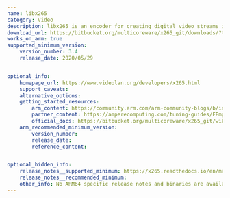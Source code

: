 ```yaml
---
name: libx265
category: Video
description: libx265 is an encoder for creating digital video streams in the High Efficiency Video Coding (HEVC/H. 265) video compression format.
download_url: https://bitbucket.org/multicoreware/x265_git/downloads/?tab=tags
works_on_arm: true
supported_minimum_version:
    version_number: 3.4
    release_date: 2020/05/29


optional_info:
    homepage_url: https://www.videolan.org/developers/x265.html
    support_caveats:
    alternative_options:
    getting_started_resources:
        arm_content: https://community.arm.com/arm-community-blogs/b/infrastructure-solutions-blog/posts/reduce-h-265-high-res-encoding-costs-by-over-80-with-aws-graviton2-1207706725
        partner_content: https://amperecomputing.com/tuning-guides/FFmpeg-Tuning-Guide
        official_docs: https://bitbucket.org/multicoreware/x265_git/wiki/Home
    arm_recommended_minimum_version:
        version_number: 
        release_date:
        reference_content:


optional_hidden_info:
    release_notes__supported_minimum: https://x265.readthedocs.io/en/master/releasenotes.html#version-3-4
    release_notes__recommended_minimum:
    other_info: No ARM64 specific release notes and binaries are available. Building it from source. 
---
```


